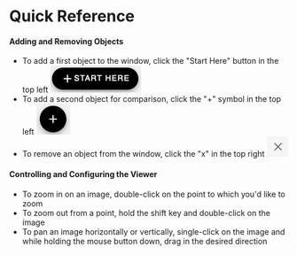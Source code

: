 # Quick Reference

#### Adding and Removing Objects

* To add a first object to the window, click the "Start Here" button in the top left ![](.gitbook/assets/screen-shot-2021-01-28-at-9.39.57-am.png)  
* To add a second object for comparison, click the "+" symbol in the top left ![](.gitbook/assets/screen-shot-2021-01-28-at-9.46.11-am.png)  
* To remove an object from the window, click the "x" in the top right  ![](.gitbook/assets/screen-shot-2021-01-28-at-9.48.01-am.png) 

#### Controlling and Configuring the Viewer

* To zoom in on an image, double-click on the point to which you'd like to zoom 
* To zoom out from a point, hold the shift key and double-click on the image 
* To pan an image horizontally or vertically, single-click on the image and while holding the mouse button down, drag in the desired direction

####  

#### 


